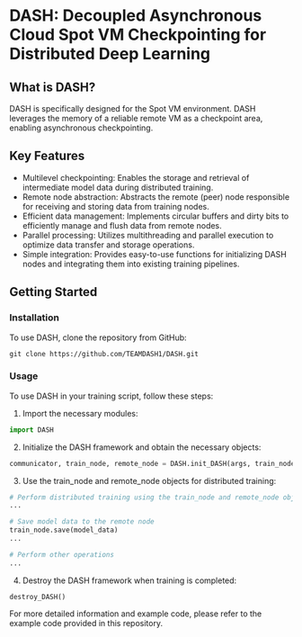 # DASH: Decoupled Asynchronous Cloud Spot VM Checkpointing for Distributed Deep Learning

## What is DASH?

DASH is specifically designed for the Spot VM environment. DASH leverages the memory of a reliable remote VM as a checkpoint area, enabling asynchronous checkpointing. 

## Key Features

- Multilevel checkpointing: Enables the storage and retrieval of intermediate model data during distributed training.
- Remote node abstraction: Abstracts the remote (peer) node responsible for receiving and storing data from training nodes.
- Efficient data management: Implements circular buffers and dirty bits to efficiently manage and flush data from remote nodes.
- Parallel processing: Utilizes multithreading and parallel execution to optimize data transfer and storage operations.
- Simple integration: Provides easy-to-use functions for initializing DASH nodes and integrating them into existing training pipelines.

## Getting Started

### Installation

To use DASH, clone the repository from GitHub:

```shell
git clone https://github.com/TEAMDASH1/DASH.git
```

### Usage

To use DASH in your training script, follow these steps:

1. Import the necessary modules:

```python
import DASH
```

2. Initialize the DASH framework and obtain the necessary objects:

```python
communicator, train_node, remote_node = DASH.init_DASH(args, train_node_auto_start=True)
```

3. Use the train_node and remote_node objects for distributed training:

```python
# Perform distributed training using the train_node and remote_node objects
...

# Save model data to the remote node
train_node.save(model_data)
...

# Perform other operations
...
```

4. Destroy the DASH framework when training is completed:

```python3
destroy_DASH()
```

For more detailed information and example code, please refer to the example code provided in this repository.
